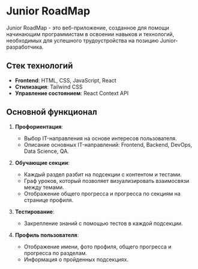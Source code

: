 # Junior RoadMap

Junior RoadMap - это веб-приложение, созданное для помощи начинающим программистам в освоении навыков и технологий, необходимых для успешного трудоустройства на позицию Junior-разработчика.

## Стек технологий

- **Frontend**: HTML, CSS, JavaScript, React
- **Стилизация**: Tailwind CSS
- **Управление состоянием**: React Context API


## Основной функционал

1. **Профориентация**:
   - Выбор IT-направления на основе интересов пользователя.
   - Описание основных IT-направлений: Frontend, Backend, DevOps, Data Science, QA.

2. **Обучающие секции**:
   - Каждый раздел разбит на подсекции с контентом и тестами.
   - Граф уроков, который позволяет визуализировать взаимосвязи между темами.
   - Отображение общего прогресса и прогресса по секциям на странице профиля.

3. **Тестирование**:
   - Закрепление знаний с помощью тестов в каждой подсекции.

4. **Профиль пользователя**:
   - Отображение имени, фото профиля, общего прогресса и прогресса по разделам.
   - Информация о пройденных подсекциях.
